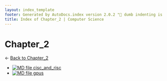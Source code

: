 ```yaml
---
layout: index_template
footer: Generated by AutoDocs.index version 2.0.2 "🦀 dumb indenting is gone 🦀" ⓒ Starwort, 2020
title: Index of Chapter_2 | Computer Science
---
```


# Chapter_2

← [Back to Chapter_2](..)

- [![MD file](https://img.icons8.com/windows/512/4a90e2/regular-document.png) cisc_and_risc](_preprocess/Paper_1/section_1/chapter_2/cisc_and_risc.md)
- [![MD file](https://img.icons8.com/windows/512/4a90e2/regular-document.png) gpus](_preprocess/Paper_1/section_1/chapter_2/gpus.md)
